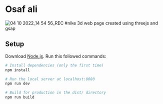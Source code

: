 # Osaf ali



![04 10 2022_14 54 56_REC](https://user-images.githubusercontent.com/22621352/194522762-b79cd13e-8cca-4662-bc4d-add3cd904041.png)
#nike
3d  web page created using threejs and gsap




## Setup
Download [Node.js](https://nodejs.org/en/download/).
Run this followed commands:

``` bash
# Install dependencies (only the first time)
npm install

# Run the local server at localhost:8080
npm run dev

# Build for production in the dist/ directory
npm run build
```
